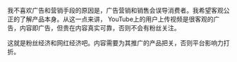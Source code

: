 我不喜欢广告和营销手段的原因是，广告营销和销售会误导消费者。我希望客观公正的了解产品本身。从这一点来讲， YouTube上的用户上传视频是很客观的广告，内容即广告，但贵在内容真实可靠，否则不会有粉丝关注。

这就是粉丝经济和网红经济吧。内容需要为其推广的产品把关，否则平台影响力打折。
